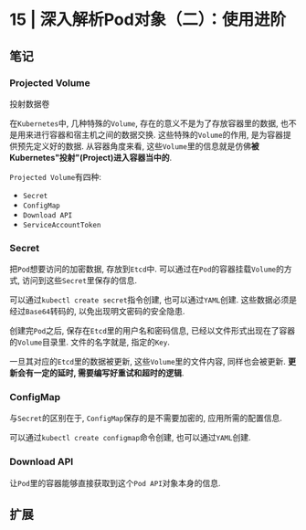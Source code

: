 # 15 | 深入解析Pod对象（二）：使用进阶

## 笔记

### Projected Volume

投射数据卷

在`Kubernetes`中, 几种特殊的`Volume`, 存在的意义不是为了存放容器里的数据, 也不是用来进行容器和宿主机之间的数据交换. 这些特殊的`Volume`的作用, 是为容器提供预先定义好的数据. 从容器角度来看, 这些`Volume`里的信息就是仿佛**被Kubernetes"投射"(Project)进入容器当中的**.

`Projected Volume`有四种:

* `Secret`
* `ConfigMap`
* `Download API`
* `ServiceAccountToken`

### Secret

把`Pod`想要访问的加密数据, 存放到`Etcd`中. 可以通过在`Pod`的容器挂载`Volume`的方式, 访问到这些`Secret`里保存的信息.

可以通过`kubectl create secret`指令创建, 也可以通过`YAML`创建. 这些数据必须是经过`Base64`转码的, 以免出现明文密码的安全隐患.

创建完`Pod`之后, 保存在`Etcd`里的用户名和密码信息, 已经以文件形式出现在了容器的`Volume`目录里. 文件的名字就是, 指定的`Key`.

一旦其对应的`Etcd`里的数据被更新, 这些`Volume`里的文件内容, 同样也会被更新. **更新会有一定的延时, 需要编写好重试和超时的逻辑**.

### ConfigMap

与`Secret`的区别在于, `ConfigMap`保存的是不需要加密的, 应用所需的配置信息.

可以通过`kubectl create configmap`命令创建, 也可以通过`YAML`创建.

### Download API

让`Pod`里的容器能够直接获取到这个`Pod API`对象本身的信息.

## 扩展